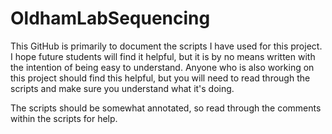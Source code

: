# OldhamLabSequencing

This GitHub is primarily to document the scripts I have used for this project. I hope future students will find it helpful, but it is by no means written
with the intention of being easy to understand. Anyone who is also working on this project should find this helpful, but you will need to read through
the scripts and make sure you understand what it's doing.

The scripts should be somewhat annotated, so read through the comments within the scripts for help.

